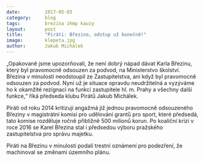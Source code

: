 ```yaml
---
date:         2017-05-03
category:     blog
tags:         brezina zhmp kauzy
layout:       post
title:        "Piráti: Březino, odstup už konečně!" 
image:        klepeta.jpg
author:       Jakub Michálek
---
```


„Opakovaně jsme upozorňovali, že není dobrý nápad dávat Karla Březinu, který byl pravomocně odsouzen za podvod, na Ministerstvo školství. Březina v minulosti neodstoupil ze Zastupitelstva, ani když byl pravomocně odsouzen za podvod. Nyní už je situace opravdu neudržitelná a vyzýváme ho k okamžité rezignaci na funkci zastupitele hl. m. Prahy a všechny další funkce,“ říká předseda klubu Pirátů Jakub Michálek. 

Piráti od roku 2014 kritizují angažmá již jednou pravomocně odsouzeného Březiny v magistrátní komisi pro udělování grantů pro sport, které předsedá, tato komise rozděluje ročně přibližně 500 milionů korun. Po koaliční krizi v roce 2016 se Karel Březina stal i předsedou výboru pražského zastupitelstva pro správu majetku. 

Piráti na Březinu v minulosti podali trestní oznámení pro podezření, že machinoval se změnami územního plánu. 

